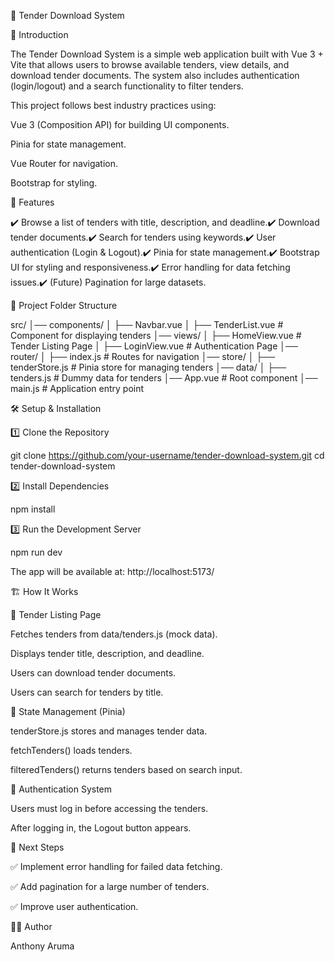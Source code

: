 📄 Tender Download System

📌 Introduction

The Tender Download System is a simple web application built with Vue 3 + Vite that allows users to browse available tenders, view details, and download tender documents. The system also includes authentication (login/logout) and a search functionality to filter tenders.

This project follows best industry practices using:

Vue 3 (Composition API) for building UI components.

Pinia for state management.

Vue Router for navigation.

Bootstrap for styling.

🚀 Features

✔️ Browse a list of tenders with title, description, and deadline.✔️ Download tender documents.✔️ Search for tenders using keywords.✔️ User authentication (Login & Logout).✔️ Pinia for state management.✔️ Bootstrap UI for styling and responsiveness.✔️ Error handling for data fetching issues.✔️ (Future) Pagination for large datasets.

📂 Project Folder Structure

src/
│── components/
│   ├── Navbar.vue
│   ├── TenderList.vue    # Component for displaying tenders
│── views/
│   ├── HomeView.vue      # Tender Listing Page
│   ├── LoginView.vue     # Authentication Page
│── router/
│   ├── index.js          # Routes for navigation
│── store/
│   ├── tenderStore.js    # Pinia store for managing tenders
│── data/
│   ├── tenders.js        # Dummy data for tenders
│── App.vue               # Root component
│── main.js               # Application entry point

🛠️ Setup & Installation

1️⃣ Clone the Repository

git clone https://github.com/your-username/tender-download-system.git
cd tender-download-system

2️⃣ Install Dependencies

npm install

3️⃣ Run the Development Server

npm run dev

The app will be available at: http://localhost:5173/

🏗️ How It Works

🔹 Tender Listing Page

Fetches tenders from data/tenders.js (mock data).

Displays tender title, description, and deadline.

Users can download tender documents.

Users can search for tenders by title.

🔹 State Management (Pinia)

tenderStore.js stores and manages tender data.

fetchTenders() loads tenders.

filteredTenders() returns tenders based on search input.

🔹 Authentication System

Users must log in before accessing the tenders.

After logging in, the Logout button appears.

📌 Next Steps

✅ Implement error handling for failed data fetching.

✅ Add pagination for a large number of tenders.

✅ Improve user authentication.

👨‍💻 Author

Anthony Aruma